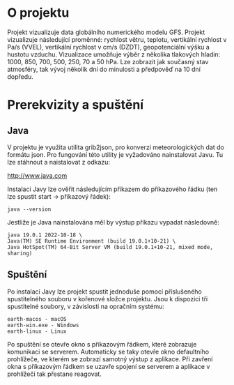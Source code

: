 # O projektu

Projekt vizualizuje data globálního numerického modelu GFS. Projekt vizualizuje následující proměnné: rychlost větru, teplotu, vertikální rychlost v Pa/s (VVEL), vertikální rychlost v cm/s (DZDT), geopotenciální výšku a hustotu vzduchu. Vizualizace umožňuje výběr z několika tlakových hladin: 1000, 850, 700, 500, 250, 70 a 50 hPa.
Lze zobrazit jak současný stav atmosféry, tak vývoj několik dní do minulosti a předpověď na 10 dní dopředu.

# Prerekvizity a spuštění 

## Java
V projektu je využita utilita grib2json, pro konverzi meteorologických dat do formátu json. Pro fungování této utility je vyžadováno nainstalovat Javu. Tu lze stáhnout a naistalovat z odkazu:

http://www.java.com

Instalaci Javy lze ověřit následujícím příkazem do příkazového řádku (ten lze spustit start -> příkazový řádek):

    java --version

Jestliže je Java nainstalována měl by výstup příkazu vypadat následovně:

    java 19.0.1 2022-10-18 \
    Java(TM) SE Runtime Environment (build 19.0.1+10-21) \
    Java HotSpot(TM) 64-Bit Server VM (build 19.0.1+10-21, mixed mode, sharing)
  
## Spuštění
Po instalaci Javy lze projekt spustit jednoduše pomocí příslušeného spustitelného souboru v kořenové složce projektu. Jsou k dispozici tři spustitelné soubory, v závislosti na opračním systému:

    earth-macos - macOS
    earth-win.exe - Windows
    earth-linux - Linux

Po spuštění se otevře okno s příkazovým řádkem, které zobrazuje komunikaci se serverem. Automaticky se taky otevře okno defaultního prohlížeče, ve kterém se zobrazí samotný výstup z aplikace. Při zavření okna s příkazovým řádkem se uzavře spojení se serverem a aplikace v prohlížeči tak přestane reagovat. 
